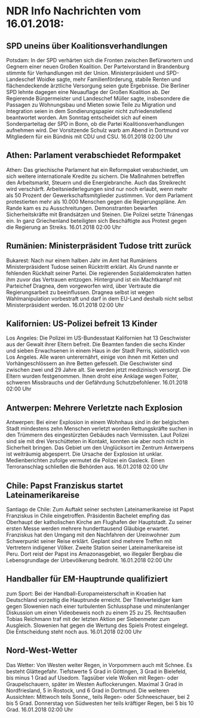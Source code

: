 # NDR Info Nachrichten vom 16.01.2018:


## SPD uneins über Koalitionsverhandlungen
Potsdam: In der SPD verhärten sich die Fronten zwischen Befürwortern und Gegnern einer neuen Großen Koalition. Der Parteivorstand in Brandenburg stimmte für Verhandlungen mit der Union. Ministerpräsident und SPD-Landeschef Woidke sagte, mehr Familienförderung, stabile Renten und flächendeckende ärztliche Versorgung seien gute Ergebnisse. Die Berliner SPD lehnte dagegen eine Neuauflage der Großen Koalition ab. Der Regierende Bürgermeister und Landeschef Müller sagte, insbesondere die Passagen zu Wohnungsbau und Mieten sowie Teile zu Migration und Integration seien in dem Sondierungspapier nicht zufriedenstellend beantwortet worden. Am Sonntag entscheidet sich auf einem Sonderparteitag der SPD in Bonn, ob die Partei Koalitionsverhandlungen aufnehmen wird. Der Vorsitzende Schulz warb am Abend in Dortmund vor Mitgliedern für ein Bündnis mit CDU und CSU. 16.01.2018 02:00 Uhr 

## Athen: Parlament verabschiedet Reformpaket
Athen: Das griechische Parlament hat ein Reformpaket verabschiedet, um sich weitere internationale Kredite zu sichern. Die Maßnahmen betreffen den Arbeitsmarkt, Steuern und die Energiebranche. Auch das Streikrecht wird verschärft. Arbeitsniederlegungen sind nur noch erlaubt, wenn mehr als 50 Prozent der Gewerkschaftsmitglieder zustimmen. Vor dem Parlament protestierten mehr als 10.000 Menschen gegen die Regierungspläne. Am Rande kam es zu Ausschreitungen. Demonstranten bewarfen Sicherheitskräfte mit Brandsätzen und Steinen. Die Polizei setzte Tränengas ein. In ganz Griechenland beteiligten sich Beschäftigte aus Protest gegen die Regierung an Streiks. 16.01.2018 02:00 Uhr 

## Rumänien: Ministerpräsident Tudose tritt zurück
Bukarest: Nach nur einem halben Jahr im Amt hat Rumäniens Ministerpräsident Tudose seinen Rücktritt erklärt. Als Grund nannte er fehlenden Rückhalt seiner Partei. Die regierenden Sozialdemokraten hatten ihm zuvor das Vertrauen entzogen. Hintergrund ist ein Machtkampf mit Parteichef Dragnea, dem vorgeworfen wird, über Vertraute die Regierungsarbeit zu beeinflussen. Dragnea selbst ist wegen Wahlmanipulation vorbestraft und darf in dem EU-Land deshalb nicht selbst Ministerpräsident werden. 16.01.2018 02:00 Uhr 

## Kalifornien: US-Polizei befreit 13 Kinder
Los Angeles: Die Polizei im US-Bundesstaat Kalifornien hat 13 Geschwister aus der Gewalt ihrer Eltern befreit. Die Beamten fanden die sechs Kinder und sieben Erwachsenen in einem Haus in der Stadt Perris, südöstlich von Los Angeles. Alle waren unterernährt, einige von ihnen mit Ketten und Vorhängeschlössern an ihre Betten gefesselt. Die Geschwister sind zwischen zwei und 29 Jahre alt. Sie werden jetzt medizinisch versorgt. Die Eltern wurden festgenommen. Ihnen droht eine Anklage wegen Folter, schweren Missbrauchs und der Gefährdung Schutzbefohlener. 16.01.2018 02:00 Uhr 

## Antwerpen: Mehrere Verletzte nach Explosion
Antwerpen: Bei einer Explosion in einem Wohnhaus sind in der belgischen Stadt mindestens zehn Menschen verletzt worden Rettungskräfte suchen in den Trümmern des eingestürzten Gebäudes nach Vermissten. Laut Polizei sind sie mit drei Verschütteten in Kontakt, konnten sie aber noch nicht in Sicherheit bringen. Das Gebiet um den Unglücksort im Zentrum Antwerpens ist weiträumig abgesperrt. Die Ursache der Explosion ist unklar. Medienberichten zufolge vermutet die Polizei ein Gasleck. Einen Terroranschlag schließen die Behörden aus. 16.01.2018 02:00 Uhr 

## Chile: Papst Franziskus startet Lateinamerikareise
Santiago de Chile: Zum Auftakt seiner sechsten Lateinamerikareise ist Papst Franziskus in Chile eingetroffen. Präsidentin Bachelet empfing das Oberhaupt der katholischen Kirche am Flughafen der Hauptstadt. Zu seiner ersten Messe werden mehrere hunderttausend Gläubige erwartet. Franziskus hat den Umgang mit den Nachfahren der Ureinwohner zum Schwerpunkt seiner Reise erklärt. Geplant sind mehrere Treffen mit Vertretern indigener Völker. Zweite Station seiner Lateinamerikareise ist Peru. Dort reist der Papst ins Amazonasgebiet, wo illegaler Bergbau die Lebensgrundlage der Urbevölkerung bedroht. 16.01.2018 02:00 Uhr 

## Handballer für EM-Hauptrunde qualifiziert
zum Sport:	Bei der Handball-Europameisterschaft in Kroatien hat Deutschland vorzeitig die Hauptrunde erreicht. Der Titelverteidiger kam gegen Slowenien nach einer turbulenten Schlussphase und minutenlanger Diskussion um einen Videobeweis noch zu einem 25 zu 25. Rechtsaußen Tobias Reichmann traf mit der letzten Aktion per Siebenmeter zum Ausgleich. Slowenien hat gegen die Wertung des Spiels Protest eingelegt. Die Entscheidung steht noch aus. 16.01.2018 02:00 Uhr 

## Nord-West-Wetter
Das Wetter: Von Westen weiter Regen, in Vorpommern auch mit Schnee. Es besteht Glättegefahr. Tiefstwerte 5 Grad in Göttingen, 3 Grad in Bielefeld, bis minus 1 Grad auf Usedom. Tagsüber viele Wolken mit Regen- oder Graupelschauern, später im Westen Auflockerungen. Maximal 3 Grad in Nordfriesland, 5 in Rostock, und 6 Grad in Dortmund. Die weiteren Aussichten:
Mittwoch teils Sonne,, teils Regen- oder Schneeschauer, bei 2 bis 5 Grad. Donnerstag von Südwesten her teils kräftiger Regen, bei 5 bis 10 Grad. 16.01.2018 02:00 Uhr 
